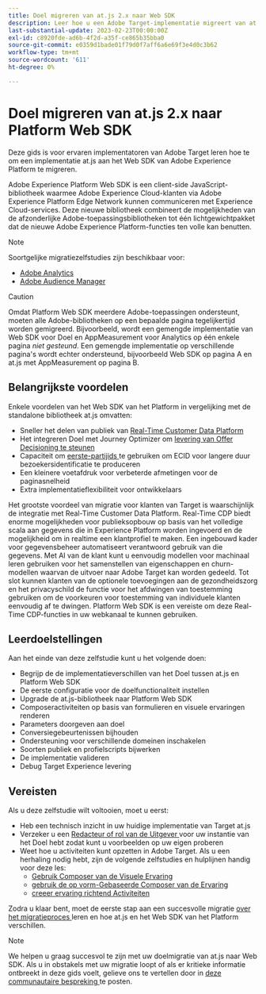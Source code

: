 ```yaml
---
title: Doel migreren van at.js 2.x naar Web SDK
description: Leer hoe u een Adobe Target-implementatie migreert van at.js 2.x naar Adobe Experience Platform Web SDK. De onderwerpen omvatten het laden van de bibliotheek van JavaScript, het verzenden van parameters, het teruggeven activiteiten, en andere opmerkelijke callouts.
last-substantial-update: 2023-02-23T00:00:00Z
exl-id: c8920fde-ad6b-4f2d-a35f-ce865b35bba0
source-git-commit: e0359d1bade01f79d0f7aff6a6e69f3e4d0c3b62
workflow-type: tm+mt
source-wordcount: '611'
ht-degree: 0%

---
```


# Doel migreren van at.js 2.x naar Platform Web SDK

Deze gids is voor ervaren implementatoren van Adobe Target leren hoe te om een implementatie at.js aan het Web SDK van Adobe Experience Platform te migreren.

Adobe Experience Platform Web SDK is een client-side JavaScript-bibliotheek waarmee Adobe Experience Cloud-klanten via Adobe Experience Platform Edge Network kunnen communiceren met Experience Cloud-services. Deze nieuwe bibliotheek combineert de mogelijkheden van de afzonderlijke Adobe-toepassingsbibliotheken tot één lichtgewichtpakket dat de nieuwe Adobe Experience Platform-functies ten volle kan benutten.


>[!NOTE]
>
>Soortgelijke migratiezelfstudies zijn beschikbaar voor:
>
> * [ Adobe Analytics ](../tutorial-migrate-analytics-websdk/migration-to-websdk-overview.md)
> * [ Adobe Audience Manager ](https://experienceleague.adobe.com/nl/docs/audience-manager/user-guide/migrate-to-web-sdk/appmeasurement-to-web-sdk)

>[!CAUTION]
>
> Omdat Platform Web SDK meerdere Adobe-toepassingen ondersteunt, moeten alle Adobe-bibliotheken op een bepaalde pagina tegelijkertijd worden gemigreerd. Bijvoorbeeld, wordt een gemengde implementatie van Web SDK voor Doel en AppMeasurement voor Analytics op één enkele pagina _niet gesteund_. Een gemengde implementatie op verschillende pagina&#39;s wordt echter ondersteund, bijvoorbeeld Web SDK op pagina A en at.js met AppMeasurement op pagina B.



## Belangrijkste voordelen

Enkele voordelen van het Web SDK van het Platform in vergelijking met de standalone bibliotheek at.js omvatten:

* Sneller het delen van publiek van [ Real-Time Customer Data Platform ](https://experienceleague.adobe.com/nl/docs/platform-learn/tutorials/destinations/target/next-hit-personalization)
* Het integreren Doel met Journey Optimizer om [ levering van Offer Decisioning te steunen ](https://experienceleague.adobe.com/nl/docs/target/using/integrate/ajo/offer-decision)
* Capaciteit om [ eerste-partijids ](https://experienceleague.adobe.com/nl/docs/platform-learn/data-collection/edge-network/generate-first-party-device-ids) te gebruiken om ECID voor langere duur bezoekersidentificatie te produceren
* Een kleinere voetafdruk voor verbeterde afmetingen voor de paginasnelheid
* Extra implementatieflexibiliteit voor ontwikkelaars

Het grootste voordeel van migratie voor klanten van Target is waarschijnlijk de integratie met Real-Time Customer Data Platform. Real-Time CDP biedt enorme mogelijkheden voor publieksopbouw op basis van het volledige scala aan gegevens die in Experience Platform worden ingevoerd en de mogelijkheid om in realtime een klantprofiel te maken. Een ingebouwd kader voor gegevensbeheer automatiseert verantwoord gebruik van die gegevens. Met AI van de klant kunt u eenvoudig modellen voor machinaal leren gebruiken voor het samenstellen van eigenschappen en churn-modellen waarvan de uitvoer naar Adobe Target kan worden gedeeld. Tot slot kunnen klanten van de optionele toevoegingen aan de gezondheidszorg en het privacyschild de functie voor het afdwingen van toestemming gebruiken om de voorkeuren voor toestemming van individuele klanten eenvoudig af te dwingen. Platform Web SDK is een vereiste om deze Real-Time CDP-functies in uw webkanaal te kunnen gebruiken.

## Leerdoelstellingen

Aan het einde van deze zelfstudie kunt u het volgende doen:

* Begrijp de de implementatieverschillen van het Doel tussen at.js en Platform Web SDK
* De eerste configuratie voor de doelfunctionaliteit instellen
* Upgrade de at.js-bibliotheek naar Platform Web SDK
* Composeractiviteiten op basis van formulieren en visuele ervaringen renderen
* Parameters doorgeven aan doel
* Conversiegebeurtenissen bijhouden
* Ondersteuning voor verschillende domeinen inschakelen
* Soorten publiek en profielscripts bijwerken
* De implementatie valideren
* Debug Target Experience levering


## Vereisten

Als u deze zelfstudie wilt voltooien, moet u eerst:

* Heb een technisch inzicht in uw huidige implementatie van Target at.js
* Verzeker u een [ Redacteur of rol van de Uitgever ](https://experienceleague.adobe.com/docs/target/using/administer/manage-users/enterprise/properties-overview.html?lang=nl-NL#section_8C425E43E5DD4111BBFC734A2B7ABC80) voor uw instantie van het Doel hebt zodat kunt u voorbeelden op uw eigen proberen
* Weet hoe u activiteiten kunt opzetten in Adobe Target. Als u een herhaling nodig hebt, zijn de volgende zelfstudies en hulplijnen handig voor deze les:
   * [ Gebruik Composer van de Visuele Ervaring ](https://experienceleague.adobe.com/docs/target-learn/tutorials/experiences/use-the-visual-experience-composer.html?lang=nl-NL)
   * [ gebruik de op vorm-Gebaseerde Composer van de Ervaring ](https://experienceleague.adobe.com/docs/target-learn/tutorials/experiences/use-the-form-based-experience-composer.html?lang=nl-NL)
   * [ creeer ervaring richtend Activiteiten ](https://experienceleague.adobe.com/docs/target-learn/tutorials/activities/create-experience-targeting-activities.html?lang=nl-NL)

Zodra u klaar bent, moet de eerste stap aan een succesvolle migratie [ over het migratieproces ](migration-overview.md) leren en hoe at.js en het Web SDK van het Platform verschillen.

>[!NOTE]
>
>We helpen u graag succesvol te zijn met uw doelmigratie van at.js naar Web SDK. Als u in obstakels met uw migratie loopt of als er kritieke informatie ontbreekt in deze gids voelt, gelieve ons te vertellen door in [ deze communautaire bespreking ](https://experienceleaguecommunities.adobe.com/t5/adobe-experience-platform-data/tutorial-discussion-migrate-target-from-at-js-to-web-sdk/m-p/575587#M463) te posten.
